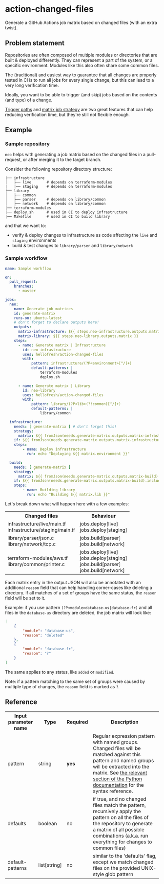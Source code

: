 # action-changed-files

Generate a GitHub Actions job matrix based on changed files (with an extra twist).

## Problem statement

Repositories are often composed of multiple modules or directories that are built & deployed differently. They can represent a part of the system, or a specific environment. Modules like this also often share some common files.

The (traditional) and easiest way to guarantee that all changes are properly tested in CI is to run all jobs for every single change, but this can lead to a very long verification time.

Ideally, you want to be able to trigger (and skip) jobs based on the contents (and type) of a change.

[Trigger paths](https://docs.github.com/en/actions/learn-github-actions/workflow-syntax-for-github-actions#example-including-paths) and [matrix job strategy](https://docs.github.com/en/actions/learn-github-actions/workflow-syntax-for-github-actions#jobsjob_idstrategymatrix) are two great features that can help reducing verification time, but they're still not flexible enough.

## Example

### Sample repository

`neo` helps with generating a job matrix based on the changed files in a pull-request, or after merging it to the target branch.

Consider the following repository directory structure:

```
├── infrastructure
│   ├── live       # depends on terraform-modules
|   |── staging    # depends on terraform-modules
├── library
│   ├── common
│   ├── parser     # depends on library/common
│   ├── network    # depends on library/common
|── terraform-modules
|── deploy.sh      # used in CI to deploy infrastructure
|── Makefile       # used in CI to build library
```

and that we want to:

* verify & deploy changes to infrastructure as code affecting the `live` and `staging` environments
* build & test changes to `library/parser` and `library/network`

### Sample workflow

```yaml
name: Sample workflow

on:
  pull_request:
    branches:
      - master

jobs:
  neo:
    name: Generate job matrices
    id: generate-matrix
    runs-on: ubuntu-latest
    # don't forget to declare outputs here!
    outputs:
      matrix-infrastructure: ${{ steps.neo-infrastructure.outputs.matrix }}
      matrix-library: ${{ steps.neo-library.outputs.matrix }}
    steps:
      - name: Generate matrix | Infrastructure
        id: neo-infrastructure
        uses: hellofresh/action-changed-files
        with:
            pattern: infrastructure/(?P<environment>[^/]+)
            default-patterns: |
                terraform-modules
                deploy.sh

      - name: Generate matrix | Library
        id: neo-library
        uses: hellofresh/action-changed-files
        with:
            pattern: library/(?P<lib>(?!common)[^/]+)
            default-patterns: |
                library/common

  infrastructure:
    needs: [ generate-matrix ] # don't forget this!
    strategy:
      matrix: ${{ fromJson(needs.generate-matrix.outputs.matrix-infrastructure) }}
    if: ${{ fromJson(needs.generate-matrix.outputs.matrix-infrastructure).include[0] }} # skip if the matrix is empty!
    steps:
        - name: Deploy infrastructure
          run: echo "Deploying ${{ matrix.environment }}"

  build:
    needs: [ generate-matrix ]
    strategy:
      matrix: ${{ fromJson(needs.generate-matrix.outputs.matrix-build) }}
    if: ${{ fromJson(needs.generate-matrix.outputs.matrix-build).include[0] }}
    steps:
        - name: Building library
          run: echo "Building ${{ matrix.lib }}"
```

Let's break down what will happen here with a few examples:

<table>
    <tr>
        <th>Changed files</th>
        <th>Behaviour</th>
    </tr>
    <tr>
        <td>
            infrastructure/live/main.tf<br>
            infrastructure/staging/main.tf<br>
        </td>
         <td>
            jobs.deploy[live]<br>
            jobs.deploy[staging]<br>
        </td>
    </tr>
    <tr>
        <td>
            library/parser/json.c<br>
            library/network/tcp.c<br>
        </td>
         <td>
            jobs.build[parser]<br>
            jobs.build[network]<br>
        </td>
    </tr>
    <tr>
        <td>
            terraform-modules/aws.tf<br>
            library/common/printer.c<br>
        </td>
         <td>
            jobs.deploy[live]<br>
            jobs.deploy[staging]<br>
            jobs.build[parser]<br>
            jobs.build[network]<br>
        </td>
    </tr>
</table>

Each matrix entry in the output JSON will also be annotated with an additional `reason` field that can help handling corner-cases like deleting a directory. If all matches of a set of groups have the same status, the `reason` field will be set to it.

Example: if you use pattern `(?P<module>database-us|database-fr)` and all files in the `database-us` directory are deleted, the job matrix will look like:

```json
[
    {
        "module": "database-us",
        "reason": "deleted"
    },
    {
        "module": "database-fr",
        "reason": "?"
    }
]
```

The same applies to any status, like `added` or `modified`.

Note: if a pattern matching to the same set of groups were caused by multiple type of changes, the `reason` field is marked as `?`.


## Reference

<table>
    <tr>
        <th width="20%">Input parameter name</th>
        <th>Type</th>
        <th>Required</th>
        <th>Description</th>
    </tr>
    <tr>
        <td>pattern</td>
        <td>string</td>
        <td><b>yes</b></td>
        <td>
            Regular expression pattern with named groups. Changed files will be matched against this pattern and named groups will be extracted into the matrix. See <a href="https://docs.python.org/3/howto/regex.html#non-capturing-and-named-groups">the relevant section of the Python documentation</a> for the syntax reference.
        </td>
    </tr>
    <tr>
        <td>defaults</td>
        <td>boolean</td>
        <td>no</td>
        <td>
            if true, and no changed files match the pattern, recursively apply the pattern on all the files of the repository to generate a matrix of all possible combinations (a.k.a. run everything for changes to common files)
        </td>
    </tr>
    <tr>
        <td>default-patterns</td>
        <td>list[string]</td>
        <td>no</td>
        <td>
            similar to the 'defaults' flag, except we match changed files on the provided UNIX-style glob pattern
        </td>
    </tr>
</table>
